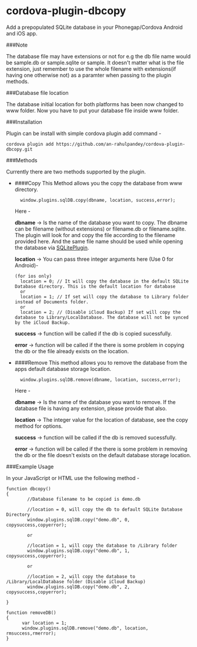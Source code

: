 cordova-plugin-dbcopy
=====================

Add a prepopulated SQLite database in your Phonegap/Cordova Android and iOS app.

###Note

The database file may have extensions or not for e.g the db file name would be sample.db or sample.sqlite or sample. It doesn't matter what is the file extension, just remember to use the whole filename with extensions(if having one otherwise not) as a paramter when passing to the plugin methods.

###Database file location

The database initial location for both platforms has been now changed to www folder. Now you have to put your database file inside www folder.

###Installation

Plugin can be install with simple cordova plugin add command -

    cordova plugin add https://github.com/an-rahulpandey/cordova-plugin-dbcopy.git


###Methods

Currently there are two methods supported by the plugin.

* ####Copy
This Method allows you the copy the database from www directory.

  ````
    window.plugins.sqlDB.copy(dbname, location, success,error);
  ````
  Here -

    **dbname** -> Is the name of the database you want to copy. The dbname can be filename (without extensions) or filename.db or filename.sqlite. The plugin will look for and copy the file according to the filename provided here. And the same file name should be used while opening the database via [SQLitePlugin](https://github.com/litehelpers/Cordova-sqlite-storage).

    **location** -> You can pass three integer arguments here (Use 0 for Android)-

    ````
    (for ios only)
      location = 0; // It will copy the database in the default SQLite Database directory. This is the default location for database
      or
      location = 1; // If set will copy the database to Library folder instead of Documents folder.
      or
      location = 2; // (Disable iCloud Backup) If set will copy the database to Library/LocalDatabase. The database will not be synced by the iCloud Backup.
    ````

    **success** -> function will be called if the db is copied sucessfully.

    **error** -> function will be called if the there is some problem in copying the db or the file already exists on the location.

* ####Remove
This method allows you to remove the database from the apps default database storage location.

  ````
    window.plugins.sqlDB.remove(dbname, location, success,error);
  ````
  Here -

    **dbname** -> Is the name of the database you want to remove. If the database file is having any extension, please provide that also.

    **location** -> The integer value for the location of database, see the copy method for options.

    **success** -> function will be called if the db is removed sucessfully.

    **error** -> function will be called if the there is some problem in removing the db or the file doesn't exists on the default database storage location.

###Example Usage

In your JavaScript or HTML use the following method -

```
function dbcopy()
{
        //Database filename to be copied is demo.db

        //location = 0, will copy the db to default SQLite Database Directory
        window.plugins.sqlDB.copy("demo.db", 0, copysuccess,copyerror);

        or

        //location = 1, will copy the database to /Library folder
        window.plugins.sqlDB.copy("demo.db", 1, copysuccess,copyerror);

        or

        //location = 2, will copy the database to /Library/LocalDatabase folder (Disable iCloud Backup)
        window.plugins.sqlDB.copy("demo.db", 2, copysuccess,copyerror);

}

function removeDB()
{
      var location = 1;
      window.plugins.sqlDB.remove("demo.db", location, rmsuccess,rmerror);  
}


